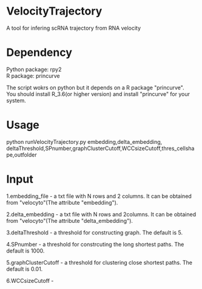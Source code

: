 # VelocityTrajectory
A tool for infering scRNA trajectory from RNA velocity
# Dependency
Python package:   rpy2
<br>R package:   princurve  

The script wokrs on python but it depends on a R package "princurve".   
You should install R_3.6(or higher version) and install "princurve" for your system.

# Usage
python runVelocityTrajectory.py embedding,delta_embedding,   deltaThreshold,SPnumber,graphClusterCutoff,WCCsizeCutoff,thres_cellshape,outfolder
# Input
1.embedding_file - a txt file with N rows and 2 columns. It can be obtained from "velocyto"(The attribute "embedding").  

2.delta_embedding - a txt file with N rows and 2columns. It can be obtained from "velocyto"(The attribute "delta_embedding").  

3.deltaThreshold - a threshold for constructing graph. The default is 5.  

4.SPnumber - a threshold for constrcuting the long shortest paths. The default is 1000.  

5.graphClusterCutoff - a threshold for clustering close shortest paths. The default is 0.01.  

6.WCCsizeCutoff - 
